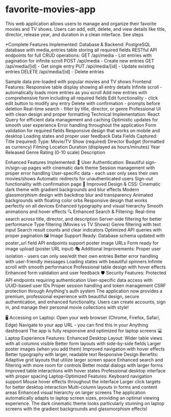 # favorite-movies-app
This web application allows users to manage and organize their favorite movies and TV shows. Users can add, edit, delete, and view details like title, director, release year, and duration in a clean interface.
See steps

*Complete Features Implemented:
Database & Backend:
PostgreSQL database with media_entries table storing all required fields
RESTful API endpoints for full CRUD operations:
GET /api/media - List entries with pagination for infinite scroll
POST /api/media - Create new entries
GET /api/media/[id] - Get single entry
PUT /api/media/[id] - Update existing entries
DELETE /api/media/[id] - Delete entries

Sample data pre-loaded with popular movies and TV shows
Frontend Features:
Responsive table display showing all entry details
Infinite scroll - automatically loads more entries as you scroll
Add new entries with comprehensive form including all required fields
Edit functionality - click edit button to modify any entry
Delete with confirmation - prompts before deletion
Real-time search - filter by title, director, or genre
Professional UI with clean design and proper formatting
Technical Implementation:
React Query for efficient data management and caching
Optimistic updates for smooth user experience
Error handling throughout the application
Form validation for required fields
Responsive design that works on mobile and desktop
Loading states and proper user feedback
Data Fields Captured:
Title (required)
Type: Movie/TV Show (required)
Director
Budget (formatted as currency)
Filming Location
Duration (displayed as hours/minutes)
Year Released
Genre
Rating (0-10 scale)
Description

Enhanced Features Implemented:
🔐 User Authentication:
Beautiful sign-in/sign-up pages with cinematic dark theme
Session management with proper error handling
User-specific data - each user only sees their own movies/shows
Automatic redirects for unauthenticated users
Sign-out functionality with confirmation page
🎨 Improved Design & CSS:
Cinematic dark theme with gradient backgrounds and blur effects
Modern glassmorphism design with backdrop blur and transparency
Animated backgrounds with floating color orbs
Responsive design that works perfectly on all devices
Enhanced typography and visual hierarchy
Smooth animations and hover effects
🔍 Enhanced Search & Filtering:
Real-time search across title, director, and description
Server-side filtering for better performance
Type filtering (Movies vs TV Shows)
Genre filtering with text input
Search result counts and clear indicators
Optimized API queries with proper pagination
🖼 Image Support Ready:
Database schema updated with poster_url field
API endpoints support poster image URLs
Form ready for image upload (poster URL input)
🎭 Additional Improvements:
Proper user isolation - users can only see/edit their own entries
Better error handling with user-friendly messages
Loading states with beautiful spinners
Infinite scroll with smooth performance
Professional table design with hover effects
Enhanced form validation and user feedback
🛡 Security Features:
Protected API endpoints requiring authentication
User-specific data access with UUID-based user IDs
Proper session handling and token management
CSRF protection through Anything's auth system
The application now provides a premium, professional experience with beautiful design, secure authentication, and enhanced functionality. Users can create accounts, sign in, and manage their personal movie collections with style!




🖥 Accessing on Laptop:
Open your web browser (Chrome, Firefox, Safari, Edge)
Navigate to your app URL - you can find this in your Anything dashboard
The app is fully responsive and optimized for laptop screens
💻 Laptop Experience Features:
Enhanced Desktop Layout:
Wider table views with all columns visible
Better form layouts with side-by-side fields
Larger poster images (when you add them)
Improved navigation with hover effects
Better typography with larger, readable text
Responsive Design Benefits:
Adaptive grid layouts that utilize larger screen space
Enhanced search and filtering with more room for controls
Better modal dialogs with larger forms
Improved table interactions with hover states
Professional desktop interface with proper spacing
Laptop-Optimized Features:
Keyboard navigation support
Mouse hover effects throughout the interface
Larger click targets for better desktop interaction
Multi-column layouts in forms and content areas
Enhanced visual hierarchy on larger screens
The application automatically adapts to laptop screen sizes, providing an optimal viewing experience. The dark cinematic theme looks particularly stunning on laptop screens with the gradient backgrounds and glassmorphism effects!










